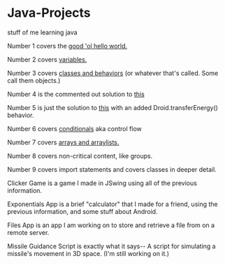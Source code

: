 # Java-Projects
stuff of me learning java

Number 1 covers the [good 'ol hello world.](https://www.codecademy.com/learn/learn-java/modules/learn-java-hello-world/cheatsheet)

Number 2 covers [variables.](https://www.codecademy.com/learn/learn-java/modules/learn-java-variables/cheatsheet)

Number 3 covers [classes and behaviors](https://www.codecademy.com/learn/learn-java/modules/learn-java-object-oriented-java-u/cheatsheet)
(or whatever that's called. Some call them objects.)

Number 4 is the commented out solution to [this](https://www.codecademy.com/courses/learn-java/projects/basic-calculator)

Number 5 is just the solution to [this](https://www.codecademy.com/courses/learn-java/projects/build-a-droid) with an added Droid.transferEnergy() behavior.

Number 6 covers [conditionals](https://www.codecademy.com/learn/learn-java/modules/learn-java-conditionals-control-flow-u/cheatsheet) aka control flow

Number 7 covers [arrays and arraylists.](https://www.codecademy.com/learn/learn-java/modules/learn-java-arrays-and-arraylists/cheatsheet)

Number 8 covers non-critical content, like groups.

Number 9 covers import statements and covers classes in deeper detail.

Clicker Game is a game I made in JSwing using all of the previous information.

Exponentials App is a brief "calculator" that I made for a friend, using the previous information, and some stuff about Android.

Files App is an app I am working on to store and retrieve a file from on a remote server.

Missile Guidance Script is exactly what it says-- A script for simulating a missile's movement in 3D space. (I'm still working on it.)
